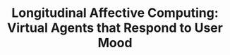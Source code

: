 ---
name: "Longitudinal Affective Computing Virtual Agents That"
title: "Longitudinal Affective Computing: Virtual Agents that Respond to User Mood"
journal: "journal name" 
project: "An Always On Relational Agent for Social Support of Older Adults"
event: "Intelligent Virtual Agents conference (IVA)"
authors:
- name: "Ring, L."
- name: "Bickmore, T."
- name: "Schulman, D."
year: 2012
resources:
- name: "IVA12 mood"
  src: "IVA12.mood.pdf"
external_url: null
draft: false 
headless: true
---